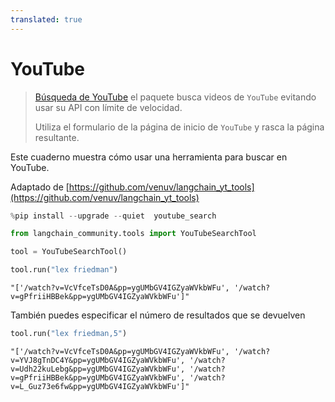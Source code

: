 ```yaml
---
translated: true
---
```


# YouTube

>[Búsqueda de YouTube](https://github.com/joetats/youtube_search) el paquete busca videos de `YouTube` evitando usar su API con límite de velocidad.
>
>Utiliza el formulario de la página de inicio de `YouTube` y rasca la página resultante.

Este cuaderno muestra cómo usar una herramienta para buscar en YouTube.

Adaptado de [https://github.com/venuv/langchain_yt_tools](https://github.com/venuv/langchain_yt_tools)

```python
%pip install --upgrade --quiet  youtube_search
```

```python
from langchain_community.tools import YouTubeSearchTool
```

```python
tool = YouTubeSearchTool()
```

```python
tool.run("lex friedman")
```

```output
"['/watch?v=VcVfceTsD0A&pp=ygUMbGV4IGZyaWVkbWFu', '/watch?v=gPfriiHBBek&pp=ygUMbGV4IGZyaWVkbWFu']"
```

También puedes especificar el número de resultados que se devuelven

```python
tool.run("lex friedman,5")
```

```output
"['/watch?v=VcVfceTsD0A&pp=ygUMbGV4IGZyaWVkbWFu', '/watch?v=YVJ8gTnDC4Y&pp=ygUMbGV4IGZyaWVkbWFu', '/watch?v=Udh22kuLebg&pp=ygUMbGV4IGZyaWVkbWFu', '/watch?v=gPfriiHBBek&pp=ygUMbGV4IGZyaWVkbWFu', '/watch?v=L_Guz73e6fw&pp=ygUMbGV4IGZyaWVkbWFu']"
```
